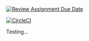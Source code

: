 [![Review Assignment Due Date](https://classroom.github.com/assets/deadline-readme-button-24ddc0f5d75046c5622901739e7c5dd533143b0c8e959d652212380cedb1ea36.svg)](https://classroom.github.com/a/dWErPWx1)

[![CircleCI](https://dl.circleci.com/status-badge/img/gh/TareqB1/lab-02-vid/tree/main.svg?style=svg)](https://dl.circleci.com/status-badge/redirect/gh/TareqB1/lab-02-vid/tree/main)


Testing...